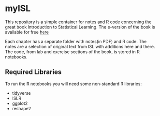 # myISL

This repository is a simple container for notes and R code concerning the great book Introduction to Statistical Learning.
The e-version of the book is available for free [here][1]

[1]: <http://www-bcf.usc.edu/~gareth/ISL/> "Introduction to Stastical Learning"

Each chapter has a separate folder with notes(in PDF) and R code.
The notes are a selection of original text from ISL with additions here and there.
The code, from lab and exercise sections of the book, is stored in R notebooks.


## Required Libraries

To run the R notebooks you will need some non-standard R libraries:

* tidyverse
* ISLR
* ggplot2
* reshape2

